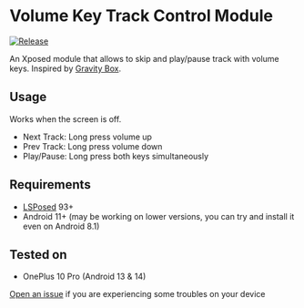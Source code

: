 # Volume Key Track Control Module

[![Release](https://img.shields.io/github/v/release/Xposed-Modules-Repo/ru.hepolise.volumekeymusicmanagermodule)](https://github.com/Xposed-Modules-Repo/ru.hepolise.volumekeymusicmanagermodule/releases/latest)

An Xposed module that allows to skip and play/pause track with volume keys. Inspired by [Gravity Box](https://github.com/GravityBox/GravityBox).

## Usage 

Works when the screen is off.

* Next Track: Long press volume up
* Prev Track: Long press volume down
* Play/Pause: Long press both keys simultaneously 

## Requirements

* [LSPosed](https://github.com/LSPosed/LSPosed) 93+
* Android 11+ (may be working on lower versions, you can try and install it even on Android 8.1)

## Tested on

* OnePlus 10 Pro (Android 13 & 14)

[Open an issue](https://github.com/Hepolise/VolumeKeyTrackControlModule/issues/new) if you are
experiencing some troubles on your device
